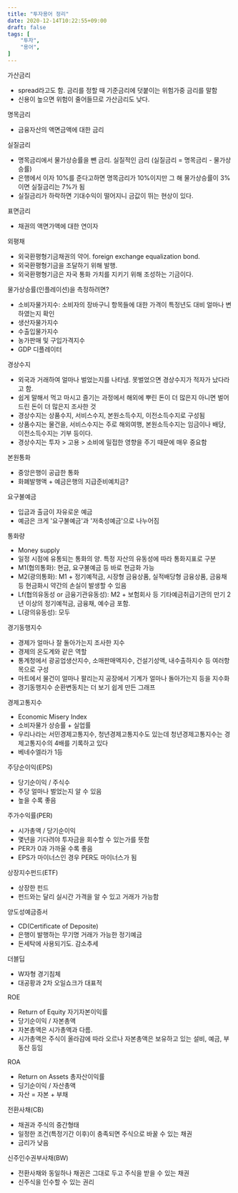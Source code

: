```yaml
---
title: "투자용어 정리"
date: 2020-12-14T10:22:55+09:00
draft: false
tags: [
    "투자",
    "용어",
]
---
```


가산금리
- spread라고도 함. 금리를 정할 때 기준금리에 덧붙이는 위험가중 금리를 말함
- 신용이 높으면 위험이 줄어들므로 가산금리도 낮다.

명목금리
- 금융자산의 액면금액에 대한 금리

실질금리
- 명목금리에서 물가상승률을 뺀 금리. 실질적인 금리 (실질금리 = 명목금리 - 물가상승률)
- 은행에서 이자 10%를 준다고하면 명목금리가 10%이지만 그 해 물가상승률이 3%이면 실질금리는 7%가 됨
- 실질금리가 하락하면 기대수익이 떨어지니 금값이 뛰는 현상이 있다.

표면금리
- 채권의 액면가액에 대한 연이자

외평채
- 외국환평형기금채권의 약어. foreign exchange equalization bond.
- 외국환평형기금을 조달하기 위해 발행.
- 외국환평형기금은 자국 통화 가치를 지키기 위해 조성하는 기금이다.

물가상승률(인플레이션)을 측정하려면?
- 소비자물가지수: 소비자의 장바구니 항목들에 대한 가격이 특정년도 대비 얼마나 변하였는지 확인
- 생산자물가지수
- 수출입물가지수
- 농가판매 및 구입가격지수
- GDP 디플레이터

경상수지
- 외국과 거래하여 얼마나 벌었는지를 나타냄. 못벌었으면 경상수지가 적자가 났다라고 함.
- 쉽게 말해서 먹고 마시고 즐기는 과정에서 해외에 뿌린 돈이 더 많은지 아니면 벌어드린 돈이 더 많은지 조사한 것
- 경상수지는 상품수지, 서비스수지, 본원소득수지, 이전소득수지로 구성됨
- 상품수지는 물건을, 서비스수지는 주로 해외여행, 본원소득수지는 임금이나 배당, 이전소득수지는 기부 등이다.
- 경상수지는 투자 > 고용 > 소비에 밀접한 영향을 주기 때문에 매우 중요함

본원통화
- 중앙은행이 공급한 통화
- 화폐발행액 + 예금은행의 지급준비예치금?

요구불예금
- 입금과 출금이 자유로운 예금
- 예금은 크게 '요구불예금'과 '저축성예금'으로 나누어짐

통화량
- Money supply
- 일정 시점에 유통되는 통화의 양. 특정 자산의 유동성에 따라 통화지표로 구분
- M1(협의통화): 현금, 요구불예금 등 바로 현금화 가능
- M2(광의통화): M1 + 정기예적금, 시장형 금융상품, 실적배당형 금융상품, 금융채 등 현금화시 약간의 손실이 발생할 수 있음
- Lf(협의유동성 or 금융기관유동성): M2 + 보험회사 등 기타예금취급기관의 만기 2년 이상의 정기예적금, 금융채, 예수금 포함.
- L(광의유동성): 모두

경기동행지수
- 경제가 얼마나 잘 돌아가는지 조사한 지수
- 경제의 온도계와 같은 역할
- 통계청에서 광공업생산지수, 소매판매액지수, 건설기성액, 내수출하지수 등 여러항목으로 구성
- 마트에서 물건이 얼마나 팔리는지 공장에서 기계가 얼마나 돌아가는지 등을 지수화
- 경기동행지수 순환변동치는 더 보기 쉽게 만든 그래프

경제고통지수
- Economic Misery Index
- 소비자물가 상승률 + 실업률
- 우리나라는 서민경제고통지수, 청년경제고통지수도 있는데 청년경제고통지수는 경제고통지수의 4배를 기록하고 있다
- 베네수엘라가 1등

주당순이익(EPS)
- 당기순이익 / 주식수
- 주당 얼마나 벌었는지 알 수 있음
- 높을 수록 좋음

주가수익률(PER)
- 시가총액 / 당기순이익
- 몇년을 기다려야 투자금을 회수할 수 있는가를 뜻함
- PER가 0과 가까울 수록 좋음
- EPS가 마이너스인 경우 PER도 마이너스가 됨

상장지수펀드(ETF)
- 상장한 펀드
- 펀드와는 달리 실시간 가격을 알 수 있고 거래가 가능함

양도성예금증서
- CD(Certificate of Deposite)
- 은행이 발행하는 무기명 거래가 가능한 정기예금
- 돈세탁에 사용되기도. 감소추세

더블딥
- W자형 경기침체
- 대공황과 2차 오일쇼크가 대표적

ROE
- Return of Equity 자기자본이익률
- 당기순이익 / 자본총액
- 자본총액은 시가총액과 다름. 
- 시가총액은 주식이 올라감에 따라 오르나 자본총액은 보유하고 있는 설비, 예금, 부동산 등임

ROA
- Return on Assets 총자산이익률
- 딩기순이익 / 자산총액
- 자산 = 자본 + 부채

전환사채(CB)
- 채권과 주식의 중간형태
- 일정한 조건(특정기간 이후)이 충족되면 주식으로 바꿀 수 있는 채권
- 금리가 낮음

신주인수권부사채(BW)
- 전환사채와 동일하나 채권은 그대로 두고 주식을 받을 수 있는 채권
- 신주식을 인수할 수 있는 권리